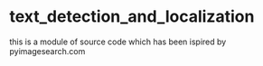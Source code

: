 # text_detection_and_localization
this is a module of source code which has been ispired by pyimagesearch.com
